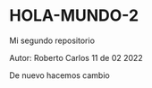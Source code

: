 # HOLA-MUNDO-2
Mi segundo repositorio

Autor: Roberto Carlos
11 de 02 2022

De nuevo hacemos cambio
